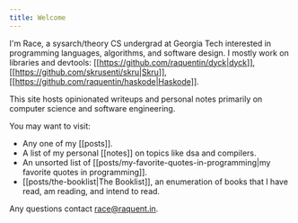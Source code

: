 ```yaml
---
title: Welcome
---
```


I'm Race, a sysarch/theory CS undergrad at Georgia Tech interested in programming languages, algorithms, and software design. I mostly work on libraries and devtools: [[https://github.com/raquentin/dyck|dyck]], [[https://github.com/skrusenti/skru|Skru]], [[https://github.com/raquentin/haskode|Haskode]].

This site hosts opinionated writeups and personal notes primarily on computer science and software engineering. 

You may want to visit:
- Any one of my [[posts]].
- A list of my personal [[notes]] on topics like dsa and compilers.
- An unsorted list of [[posts/my-favorite-quotes-in-programming|my favorite quotes in programming]].
- [[posts/the-booklist|The Booklist]], an enumeration of books that I have read, am reading, and intend to read.

Any questions contact race@raquent.in.
